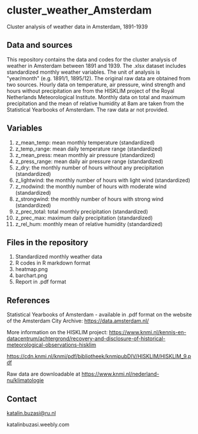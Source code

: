 # cluster_weather_Amsterdam
Cluster analysis of weather data in Amsterdam, 1891-1939

## Data and sources
This repository contains the data and codes for the cluster analysis of weather in Amsterdam between 1891 and 1939. The .xlsx dataset includes standardized monthly weather variables. The unit of analysis is "year/month" (e.g. 1891/1, 1895/12). The original raw data are obtained from two sources. Hourly data on temperature, air pressure, wind strength and hours without precipitation are from the HISKLIM project of the Royal Netherlands Meteorological Institute. Monthly data on total and maximum precipitation and the mean of relative humidity at 8am are taken from the Statistical Yearbooks of Amsterdam. The raw data ar not provided. 

## Variables
1. z_mean_temp: mean monthly temperature (standardized)
2. z_temp_range: mean daily temperature range (standardized)
3. z_mean_press: mean monthly air pressure (standardized)
4. z_press_range: mean daily air pressure range (standardized)
5. z_dry: the monthly number of hours without any precipitation (standardized)
6. z_lightwind: the monthly number of hours with light wind (standardized)
7. z_modwind: the monthly number of hours with moderate wind (standardized)
8. z_strongwind: the monthly number of hours with strong wind (standardized)
9. z_prec_total: total monthly precipitation (standardized)
10. z_prec_max: maximum daily precipitation (standardized)
11. z_rel_hum: monthly mean of relative humidity (standardized)

## Files in the repository
1. Standardized monthly weather data
2. R codes in R markdown format
3. heatmap.png
4. barchart.png
5. Report in .pdf format

## References

Statistical Yearbooks of Amsterdam - available in .pdf format on the website of the Amsterdam City Archive: https://data.amsterdam.nl/

More information on the HISKLIM project: https://www.knmi.nl/kennis-en-datacentrum/achtergrond/recovery-and-disclosure-of-historical-meteorological-observations-hisklim

https://cdn.knmi.nl/knmi/pdf/bibliotheek/knmipubDIV/HISKLIM/HISKLIM_9.pdf

Raw data are downloadable at https://www.knmi.nl/nederland-nu/klimatologie


## Contact
katalin.buzasi@ru.nl

katalinbuzasi.weebly.com
